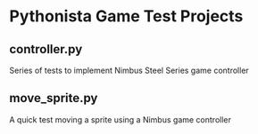 # Pythonista Game Test Projects

## controller.py

Series of tests to implement Nimbus Steel Series game controller

## move_sprite.py

A quick test moving a sprite using a Nimbus game controller
